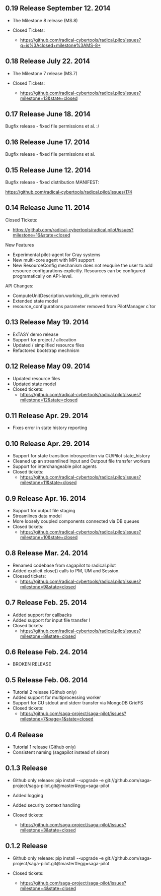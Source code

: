 0.19 Release                                       September 12. 2014
---------------------------------------------------------------------

* The Milestone 8 release (MS.8)
* Closed Tickets:

  - https://github.com/radical-cybertools/radical.pilot/issues?q=is%3Aclosed+milestone%3AMS-8+


0.18 Release                                            July 22. 2014
---------------------------------------------------------------------

* The Milestone 7 release (MS.7)
* Closed Tickets:

  - https://github.com/radical-cybertools/radical.pilot/issues?milestone=13&state=closed


0.17 Release                                            June 18. 2014
---------------------------------------------------------------------

Bugfix release - fixed file permissions et al. :/


0.16 Release                                            June 17. 2014
---------------------------------------------------------------------

Bugfix release - fixed file permissions et al.


0.15 Release                                            June 12. 2014
---------------------------------------------------------------------

Bugfix release - fixed distribution MANIFEST:

https://github.com/radical-cybertools/radical.pilot/issues/174


0.14 Release                                            June 11. 2014
---------------------------------------------------------------------

Closed Tickets:

* https://github.com/radical-cybertools/radical.pilot/issues?milestone=16&state=closed

New Features

* Experimental pilot-agent for Cray systems
* New multi-core agent with MPI support
* New ResourceConfig mechanism does not reuquire the user to add 
  resource configurations explicitly. Resources can be configured 
  programatically on API-level.

API Changes:

* ComputeUnitDescription.working_dir_priv removed
* Extended state model
* resource_configurations parameter removed from PilotManager c`tor


0.13 Release                                             May 19. 2014
---------------------------------------------------------------------

* ExTASY demo release 
* Support for project / allocation
* Updated / simplified resource files
* Refactored bootstrap mechnism


0.12 Release                                             May 09. 2014
---------------------------------------------------------------------

* Updated resource files
* Updated state model
* Closed tickets: 
  - https://github.com/radical-cybertools/radical.pilot/issues?milestone=12&state=closed


0.11 Release                                            Apr. 29. 2014
---------------------------------------------------------------------

* Fixes error in state history reporting

0.10 Release                                            Apr. 29. 2014
---------------------------------------------------------------------

* Support for state transition introspection via CU/Pilot state_history
* Cleaned up an streamlined Input and Outpout file transfer workers
* Support for interchangeable pilot agents
* Closed tickets:
  - https://github.com/radical-cybertools/radical.pilot/issues?milestone=11&state=closed


0.9 Release                                             Apr. 16. 2014
---------------------------------------------------------------------

* Support for output file staging
* Streamlines data model
* More loosely coupled components connected via DB queues
* Closed tickets:
  - https://github.com/radical-cybertools/radical.pilot/issues?milestone=10&state=closed


0.8 Release                                             Mar. 24. 2014
---------------------------------------------------------------------

* Renamed codebase from sagapilot to radical.pilot
* Added explicit close() calls to PM, UM and Session.
* Cloesed tickets:
  - https://github.com/radical-cybertools/radical.pilot/issues?milestone=9&state=closed


0.7 Release                                             Feb. 25. 2014
---------------------------------------------------------------------

* Added support for callbacks 
* Added support for input file transfer !
* Closed tickets:
  - https://github.com/radical-cybertools/radical.pilot/issues?milestone=8&state=closed


0.6 Release                                             Feb. 24. 2014
---------------------------------------------------------------------

* BROKEN RELEASE


0.5 Release                                             Feb. 06. 2014
---------------------------------------------------------------------

* Tutorial 2 release (Github only)
* Added support for multiprocessing worker
* Support for CU stdout and stderr transfer via MongoDB GridFS
* Closed tickets:
  - https://github.com/saga-project/saga-pilot/issues?milestone=7&page=1&state=closed


0.4 Release 
---------------------------------------------------------------------

* Tutorial 1 release (Github only)
* Consistent naming (sagapilot instead of sinon)


0.1.3 Release 
---------------------------------------------------------------------

* Github only release: 
  pip install --upgrade -e git://github.com/saga-project/saga-pilot.git@master#egg=saga-pilot 

* Added logging
* Added security context handling 
* Closed tickets: 
  - https://github.com/saga-project/saga-pilot/issues?milestone=3&state=closed


0.1.2 Release 
---------------------------------------------------------------------

* Github only release: 
  pip install --upgrade -e git://github.com/saga-project/saga-pilot.git@master#egg=saga-pilot 

* Closed tickets: 
  - https://github.com/saga-project/saga-pilot/issues?milestone=4&state=closed
